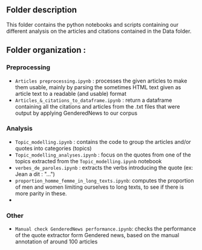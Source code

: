 ## Folder description

This folder contains the python notebooks and scripts containing our different analysis on the articles and citations contained in the Data folder.

## Folder organization : 

### Preprocessing
- `Articles preprocessing.ipynb` : processes the given articles to make them usable, mainly by parsing the sometimes HTML text given as article text to a readable (and usable) format
- `Articles_&_citations_to_dataframe.ipynb` : return a dataframe containing all the citations and articles from the .txt files that were output by  applying GenderedNews to our corpus
### Analysis

- `Topic_modelling.ipynb` : contains the code to group the articles and/or quotes into categories (topics)
- `Topic_modelling_analyses.ipynb` : focus on the quotes from one of the topics extracted from the `Topic_modelling.ipynb` notebook
- `verbes_de_paroles.ipynb` : extracts the verbs introducing the quote (ex: Jean a dit : "...")
- `proportion_homme_femme_in_long_texts.ipynb`: computes the proportion of men and women limiting ourselves to long texts, to see if there is more parity in these.
- 
### Other
- `Manual check GenderedNews performance.ipynb`: checks the performance of the quote extractor form Gendered news, based on the manual annotation of around 100 articles
  <!-- **Scripts :**   **Other :**  --> 

